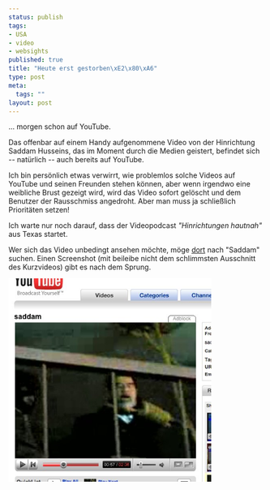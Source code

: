 ```yaml
--- 
status: publish
tags: 
- USA
- video
- websights
published: true
title: "Heute erst gestorben\xE2\x80\xA6"
type: post
meta: 
  tags: ""
layout: post
---
```

... morgen schon auf YouTube.

Das offenbar auf einem Handy aufgenommene Video von der Hinrichtung Saddam Husseins, das im Moment durch die Medien geistert, befindet sich -- natürlich -- auch bereits auf YouTube.

Ich bin persönlich etwas verwirrt, wie problemlos solche Videos auf YouTube und seinen Freunden stehen können, aber wenn irgendwo eine weibliche Brust gezeigt wird, wird das Video sofort gelöscht und dem Benutzer der Rausschmiss angedroht. Aber man muss ja schließlich Prioritäten setzen!

Ich warte nur noch darauf, dass der Videopodcast <em>"Hinrichtungen hautnah"</em> aus Texas startet.

Wer sich das Video unbedingt ansehen möchte, möge <a href="http://youtube.com">dort</a> nach "Saddam" suchen. Einen Screenshot (mit beileibe nicht dem schlimmsten Ausschnitt des Kurzvideos) gibt es nach dem Sprung.

<!--more-->

<a href="/media/wp/2007/01/saddam-youtube.jpg"><img id="image765" src="/media/wp/2007/01/saddam-youtube.jpg" alt="Screenshot von YouTube" class="centered" width="400" /></a>
